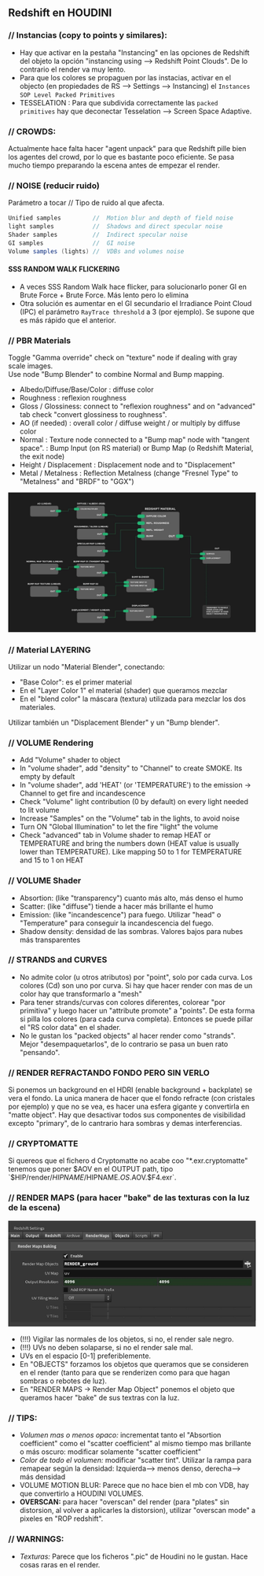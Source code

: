 ## Redshift en HOUDINI   

### // Instancias (copy to points y similares):   

- Hay que activar en la pestaña "Instancing" en las opciones de Redshift del objeto la opción "instancing using --> Redshift Point Clouds". De lo contrario el render va muy lento.
- Para que los colores se propaguen por las instacias, activar en el objecto (en propiedades de RS --> Settings --> Instancing) el `Instances SOP Level Packed Primitives`
- TESSELATION : Para que subdivida correctamente las `packed primitives` hay que deconectar Tesselation --> Screen Space Adaptive.

### // CROWDS:   

Actualmente hace falta hacer "agent unpack" para que Redshift pille bien los agentes del crowd, por lo que es bastante poco eficiente. Se pasa mucho tiempo preparando la escena antes de empezar el render.   


### // NOISE (reducir ruido)   
Parámetro a tocar // Tipo de ruido al que afecta.   
```C#
Unified samples         //  Motion blur and depth of field noise   
light samples           //  Shadows and direct specular noise   
Shader samples          //  Indirect specular noise   
GI samples              //  GI noise   
Volume samples (lights) //  VDBs and volumes noise 
```
#### SSS RANDOM WALK FLICKERING   
- A veces SSS Random Walk hace flicker, para solucionarlo poner GI en Brute Force + Brute Force. Más lento pero lo elimina
- Otra solución es aumentar en el GI secundario el Irradiance Point Cloud (IPC) el parámetro `RayTrace threshold` a 3 (por ejemplo). Se supone que es más rápido que el anterior.

### // PBR Materials   
Toggle "Gamma override" check on "texture" node if dealing with gray scale images.   
Use node "Bump Blender" to combine Normal and Bump mapping.   
- Albedo/Diffuse/Base/Color : diffuse color   
- Roughness : reflexion roughness   
- Gloss / Glossiness:  connect to "reflexion roughness" and on "advanced" tab check "convert glossiness to roughness".    
- AO (if needed) : overall color / diffuse weight / or multiply by diffuse color   
- Normal : Texture node connected to a "Bump map" node with "tangent space". : Bump Input (on RS material) or Bump Map (o Redshift Material, the exit node)   
- Height / Displacement : Displacement node and to "Displacement"   
- Metal / Metalness : Reflection Metalness (change "Fresnel Type" to "Metalness" and "BRDF" to "GGX")   

![Alt text](images/RedShift_PBR.jpg?raw=true "Title")   

### // Material LAYERING  
Utilizar un nodo "Material Blender", conectando:
- "Base Color": es el primer material
- En el "Layer Color 1" el material (shader) que queramos mezclar
- En el "blend color" la máscara (textura) utilizada para mezclar los dos materiales.
    
Utilizar también un "Displacement Blender" y un "Bump blender".   

### // VOLUME Rendering   
- Add "Volume" shader to object   
- In "volume shader", add "density" to "Channel" to create SMOKE. Its empty by default   
- In "volume shader", add 'HEAT' (or 'TEMPERATURE') to the emission -> Channel to get fire and incandescence   
- Check "Volume" light contribution (0 by default) on every light needed to lit volume   
- Increase "Samples" on the "Volume" tab in the lights, to avoid noise   
- Turn ON "Global Illumination" to let the fire "light" the volume   
- Check "advanced" tab in Volume shader to remap HEAT or TEMPERATURE and bring the numbers down (HEAT value is usually lower than TEMPERATURE). Like mapping 50 to 1 for TEMPERATURE  and 15 to 1 on HEAT
	
### // VOLUME Shader   
- Absortion: (like "transparency") cuanto más alto, más denso el humo
- Scatter:  (like "diffuse") tiende a hacer más brillante el humo
- Emission: (like "incandescence") para fuego. Utilizar "head" o "Temperature" para conseguir la incandescencia del fuego.
- Shadow density: densidad de las sombras. Valores bajos para nubes más transparentes

### // STRANDS and CURVES   
- No admite color (u otros atributos) por "point", solo por cada curva. Los colores (Cd) son uno por curva. Si hay que hacer render con mas de un color hay que transformarlo a "mesh"
- Para tener strands/curvas con colores diferentes, colorear "por primitiva" y luego hacer un "attribute promote" a "points". De esta forma si pilla los colores (para cada curva completa). Entonces se puede pillar el "RS color data" en el shader.
- No le gustan los "packed objects" al hacer render como "strands". Mejor "desempaquetarlos", de lo contrario se pasa un buen rato "pensando".

### // RENDER REFRACTANDO FONDO PERO SIN VERLO   
Si ponemos un background en el HDRI (enable background + backplate) se vera el fondo. La unica manera de hacer que el fondo refracte (con cristales por ejemplo) y que no se vea, es hacer una esfera gigante y convertirla en "matte object". Hay que desactivar todos sus componentes de visibilidad excepto "primary", de lo cantrario hara sombras y demas interferencias.

### // CRYPTOMATTE   
Si quereos que el fichero d Cryptomatte no acabe coo "*.exr.cryptomatte" tenemos que poner $AOV en el OUTPUT path, tipo  `$HIP/render/$HIPNAME/$HIPNAME.$OS.$AOV.$F4.exr`.    

### // RENDER MAPS (para hacer "bake" de las texturas con la luz de la escena)   
![Alt text](images/Render_Maps.jpg?raw=true "Title")   

- (!!!) Vigilar las normales de los objetos, si no, el render sale negro.
- (!!!) UVs no deben solaparse, si no el render sale mal.
- UVs en el espacio [0-1] preferiblemente.
- En "OBJECTS" forzamos los objetos que queramos que se consideren en el render (tanto para que se renderizen como para que hagan sombras o rebotes de luz).
- En "RENDER MAPS -> Render Map Object" ponemos el objeto que queramos hacer "bake" de sus textras con la luz.

### // TIPS:   
- *Volumen mas o menos opaco:* incrementat tanto el "Absortion coefficient" como el "scatter coefficient" al mismo tiempo mas brillante o  más oscuro: modificar solamente "scatter coefficient"
- *Color de todo el volumen:* modificar "scatter tint". Utilizar la rampa para remapear según la densidad: Izquierda--> menos denso, derecha--> más densidad
- VOLUME MOTION BLUR: Parece que no hace bien el mb con VDB, hay que convertirlo a HOUDINI VOLUMES.
- **OVERSCAN:** para hacer "overscan" del render (para "plates" sin distorsion, al volver a aplicarles la distorsion), utilizar "overscan mode" a pixeles en "ROP redshift".
	
### // WARNINGS:   
- *Texturas:* Parece que los ficheros ".pic" de Houdini no le gustan. Hace cosas raras en el render.   
	

